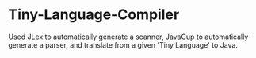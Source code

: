 # Tiny-Language-Compiler
Used JLex to automatically generate a scanner, JavaCup to automatically generate a parser, and translate from a given 'Tiny Language' to Java.
